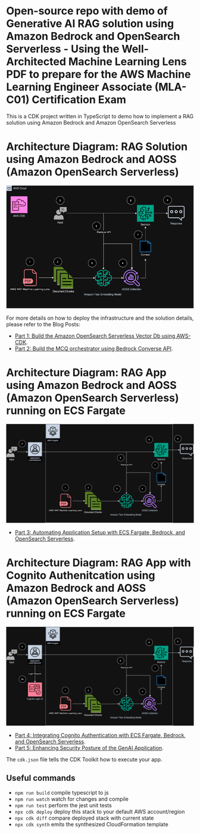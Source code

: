 # Open-source repo with demo of Generative AI RAG solution using Amazon Bedrock and OpenSearch Serverless - Using the Well-Architected Machine Learning Lens PDF to prepare for the AWS Machine Learning Engineer Associate (MLA-C01) Certification Exam

This is a CDK project written in TypeScript to demo how to implement a RAG solution using Amazon Bedrock and Amazon OpenSearch Serverless

#  Architecture Diagram: RAG Solution using Amazon Bedrock and AOSS (Amazon OpenSearch Serverless)
![Alt text](./bedrock-aoss-rag.png?raw=true "RAG Solution using Amazon Bedrock and AOSS (Amazon OpenSearch Serverless)")

For more details on how to deploy the infrastructure and the solution details, please refer to the Blog Posts:
* [Part 1: Build the Amazon OpenSearch Serverless Vector Db using AWS-CDK](https://vivek-aws.medium.com/rag-solution-using-amazon-bedrock-part-1-build-theamazon-opensearch-serverless-vector-db-using-1656663a302b).
* [Part 2: Build the MCQ orchestrator using Bedrock Converse API](https://vivek-aws.medium.com/rag-solution-using-amazon-bedrock-part-2-build-the-mcq-orchestrator-using-bedrock-converse-api-61c2b2ce3f20).

#  Architecture Diagram: RAG App using Amazon Bedrock and AOSS (Amazon OpenSearch Serverless) running on ECS Fargate
![Alt text](./bedrock-ecs-aoss-rag.png?raw=true "RAG App using Amazon Bedrock and AOSS (Amazon OpenSearch Serverless) running on ECS Fargate")
* [Part 3: Automating Application Setup with ECS Fargate, Bedrock, and OpenSearch Serverless](https://vivek-aws.medium.com/rag-solution-using-amazon-bedrock-part-3-automating-application-setup-with-ecs-fargate-bedrock-b3a55af9f0a4).

#  Architecture Diagram: RAG App with Cognito Authenitcation using Amazon Bedrock and AOSS (Amazon OpenSearch Serverless) running on ECS Fargate
![Alt text](./bedrock-ecs-cognito-aoss-rag.png?raw=true "RAG App with Cognito Authenitcation using Amazon Bedrock and AOSS (Amazon OpenSearch Serverless) running on ECS Fargate")
* [Part 4: Integrating Cognito Authentication with ECS Fargate, Bedrock, and OpenSearch Serverless](https://vivek-aws.medium.com/rag-solution-using-amazon-bedrock-part-3-automating-application-setup-with-ecs-fargate-bedrock-b3a55af9f0a4).
* [Part 5: Enhancing Security Posture of the GenAI Application](https://vivek-aws.medium.com/rag-solution-using-amazon-bedrock-part-5-enhancing-security-posture-of-the-genai-application-27c8376597a5).

The `cdk.json` file tells the CDK Toolkit how to execute your app.

## Useful commands

* `npm run build`   compile typescript to js
* `npm run watch`   watch for changes and compile
* `npm run test`    perform the jest unit tests
* `npx cdk deploy`  deploy this stack to your default AWS account/region
* `npx cdk diff`    compare deployed stack with current state
* `npx cdk synth`   emits the synthesized CloudFormation template
